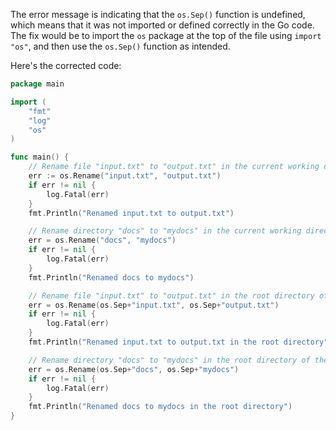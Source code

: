 
The error message is indicating that the `os.Sep()` function is undefined, which means that it was not imported or defined correctly in the Go code. The fix would be to import the `os` package at the top of the file using `import "os"`, and then use the `os.Sep()` function as intended.

Here's the corrected code:
```go
package main

import (
	"fmt"
	"log"
	"os"
)

func main() {
	// Rename file "input.txt" to "output.txt" in the current working directory
	err := os.Rename("input.txt", "output.txt")
	if err != nil {
		log.Fatal(err)
	}
	fmt.Println("Renamed input.txt to output.txt")

	// Rename directory "docs" to "mydocs" in the current working directory
	err = os.Rename("docs", "mydocs")
	if err != nil {
		log.Fatal(err)
	}
	fmt.Println("Renamed docs to mydocs")

	// Rename file "input.txt" to "output.txt" in the root directory of the file system
	err = os.Rename(os.Sep+"input.txt", os.Sep+"output.txt")
	if err != nil {
		log.Fatal(err)
	}
	fmt.Println("Renamed input.txt to output.txt in the root directory")

	// Rename directory "docs" to "mydocs" in the root directory of the file system
	err = os.Rename(os.Sep+"docs", os.Sep+"mydocs")
	if err != nil {
		log.Fatal(err)
	}
	fmt.Println("Renamed docs to mydocs in the root directory")
}
```
